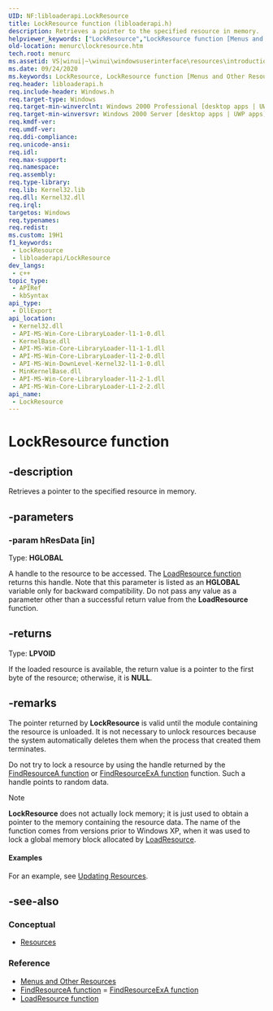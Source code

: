 ```yaml
---
UID: NF:libloaderapi.LockResource
title: LockResource function (libloaderapi.h)
description: Retrieves a pointer to the specified resource in memory.
helpviewer_keywords: ["LockResource","LockResource function [Menus and Other Resources]","_win32_LockResource","_win32_lockresource_cpp","libloaderapi/LockResource","menurc.lockresource","winui._win32_lockresource"]
old-location: menurc\lockresource.htm
tech.root: menurc
ms.assetid: VS|winui|~\winui\windowsuserinterface\resources\introductiontoresources\resourcereference\resourcefunctions\lockresource.htm
ms.date: 09/24/2020
ms.keywords: LockResource, LockResource function [Menus and Other Resources], _win32_LockResource, _win32_lockresource_cpp, libloaderapi/LockResource, menurc.lockresource, winui._win32_lockresource
req.header: libloaderapi.h
req.include-header: Windows.h
req.target-type: Windows
req.target-min-winverclnt: Windows 2000 Professional [desktop apps | UWP apps]
req.target-min-winversvr: Windows 2000 Server [desktop apps | UWP apps]
req.kmdf-ver: 
req.umdf-ver: 
req.ddi-compliance: 
req.unicode-ansi: 
req.idl: 
req.max-support: 
req.namespace: 
req.assembly: 
req.type-library: 
req.lib: Kernel32.lib
req.dll: Kernel32.dll
req.irql: 
targetos: Windows
req.typenames: 
req.redist: 
ms.custom: 19H1
f1_keywords:
 - LockResource
 - libloaderapi/LockResource
dev_langs:
 - c++
topic_type:
 - APIRef
 - kbSyntax
api_type:
 - DllExport
api_location:
 - Kernel32.dll
 - API-MS-Win-Core-LibraryLoader-l1-1-0.dll
 - KernelBase.dll
 - API-MS-Win-Core-LibraryLoader-l1-1-1.dll
 - API-MS-Win-Core-LibraryLoader-l1-2-0.dll
 - API-MS-Win-DownLevel-Kernel32-l1-1-0.dll
 - MinKernelBase.dll
 - API-MS-Win-Core-Libraryloader-l1-2-1.dll
 - API-MS-Win-Core-LibraryLoader-L1-2-2.dll
api_name:
 - LockResource
---
```


# LockResource function


## -description

Retrieves a pointer to the specified resource in memory.

## -parameters

### -param hResData [in]

Type: **HGLOBAL**

A handle to the resource to be accessed. The [LoadResource function](nf-libloaderapi-loadresource.md) returns this handle. Note that this parameter is listed as an **HGLOBAL** variable only for backward compatibility. Do not pass any value as a parameter other than a successful return value from the **LoadResource** function.

## -returns

Type: **LPVOID**

If the loaded resource is available, the return value is a pointer to the first byte of the resource; otherwise, it is **NULL**.

## -remarks

The pointer returned by **LockResource** is valid until the module containing the resource is unloaded. It is not necessary to unlock resources because the system automatically deletes them when the process that created them terminates.

Do not try to lock a resource by using the handle returned by the [FindResourceA function](../winbase/nf-winbase-findresourcea.md) or [FindResourceExA function](../winbase/nf-winbase-findresourceexa.md) function. Such a handle points to random data. 

> [!Note]
> **LockResource** does not actually lock memory; it is just used to obtain a pointer to the memory containing the resource data. The name of the function comes from versions prior to Windows XP, when it was used to lock a global memory block allocated by [LoadResource](nf-libloaderapi-loadresource.md).

#### Examples

For an example, see [Updating Resources](/windows/win32/menurc/using-resources#updating-resources).

## -see-also

### Conceptual

- [Resources](/windows/win32/menurc/resources)

### Reference

- [Menus and Other Resources](../_menurc/index.md)
- [FindResourceA function](../winbase/nf-winbase-findresourcea.md)
= [FindResourceExA function](../winbase/nf-winbase-findresourceexa.md)
- [LoadResource function](nf-libloaderapi-loadresource.md)